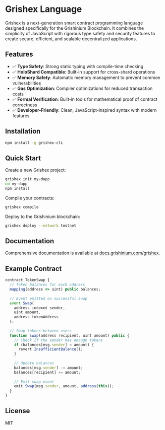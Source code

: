 # Grishex Language

Grishex is a next-generation smart contract programming language designed specifically for the Grishinium Blockchain. It combines the simplicity of JavaScript with rigorous type safety and security features to create secure, efficient, and scalable decentralized applications.

## Features

- ✅ **Type Safety**: Strong static typing with compile-time checking
- ✅ **HoloShard Compatible**: Built-in support for cross-shard operations
- ✅ **Memory Safety**: Automatic memory management to prevent common vulnerabilities
- ✅ **Gas Optimization**: Compiler optimizations for reduced transaction costs
- ✅ **Formal Verification**: Built-in tools for mathematical proof of contract correctness
- ✅ **Developer-Friendly**: Clean, JavaScript-inspired syntax with modern features

## Installation

```bash
npm install -g grishex-cli
```

## Quick Start

Create a new Grishex project:

```bash
grishex init my-dapp
cd my-dapp
npm install
```

Compile your contracts:

```bash
grishex compile
```

Deploy to the Grishinium blockchain:

```bash
grishex deploy --network testnet
```

## Documentation

Comprehensive documentation is available at [docs.grishinium.com/grishex](https://docs.grishinium.com/grishex).

## Example Contract

```javascript
contract TokenSwap {
  // Token balances for each address
  mapping(address => uint) public balances;
  
  // Event emitted on successful swap
  event Swap(
    address indexed sender,
    uint amount,
    address tokenAddress
  );
  
  // Swap tokens between users
  function swap(address recipient, uint amount) public {
    // Check if the sender has enough tokens
    if (balances[msg.sender] < amount) {
      revert InsufficientBalance();
    }
    
    // Update balances
    balances[msg.sender] -= amount;
    balances[recipient] += amount;
    
    // Emit swap event
    emit Swap(msg.sender, amount, address(this));
  }
}
```

## License

MIT 